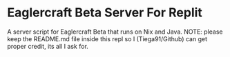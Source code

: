 # Eaglercraft Beta Server For Replit
A server script for Eaglercraft Beta that runs on Nix and Java.
NOTE: please keep the README.md file inside this repl so I (Tiega91/Github) can get proper credit, its all I ask for.
